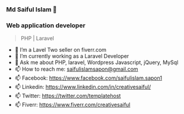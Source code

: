 ### Md Saiful Islam 👋
### Web application developer
> PHP | Laravel 

- 🔭 I’m a Lavel Two seller on fiverr.com
- 🌱 I’m currently working as a Laravel Developer
- 💬 Ask me about PHP, laravel, Wordpress Javascript, jQuery, MySql
- 📫 How to reach me: saifulislamsapon@gmail.com
- 📫 Facebook: https://www.facebook.com/saifulislam.sapon1
- 📫 Linkedin: https://www.linkedin.com/in/creativesaiful/
- 📫 Twitter: https://twitter.com/templatehost
- 📫 Fiverr: https://www.fiverr.com/creativesaiful


